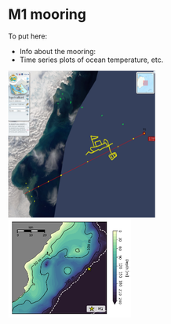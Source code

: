 # M1 mooring 

To put here:

- Info about the mooring:
- Time series plots of ocean temperature, etc.


<img src="../images/afm1.png"  width="300" height="300">
<img src="../images/m1_map_coast.png"  width="250" height="200">

